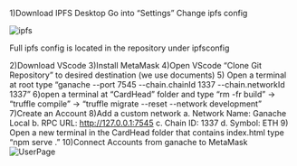 1)Download IPFS Desktop
Go into “Settings”
Change ipfs config
<br>

![ipfs](https://github.com/user-attachments/assets/e55f8700-3bca-47ee-b800-ad39ed3fb757)

Full ipfs config is located in the repository under ipfsconfig

2)Download VScode
3)Install MetaMask
4)Open VScode “Clone Git Repository” to desired destination (we use documents)
5) Open a terminal at root type “ganache --port 7545 --chain.chainId 1337 --chain.networkId 1337”
6)open a terminal at “CardHead” folder and type “rm -fr build” → “truffle compile”	→ “truffle migrate --reset --network development”
7)Create an Account
8)Add a custom network
 a. Network Name: Ganache Local
 b. RPC URL: http://127.0.0.1:7545
 c. Chain ID: 1337
 d. Symbol: ETH
9) Open a new terminal in the CardHead folder that contains index.html type “npm serve .”
10)Connect Accounts from ganache to MetaMask
![UserPage](https://github.com/user-attachments/assets/e9c1ad51-f56a-41f1-abe9-f5605103dc7f)
